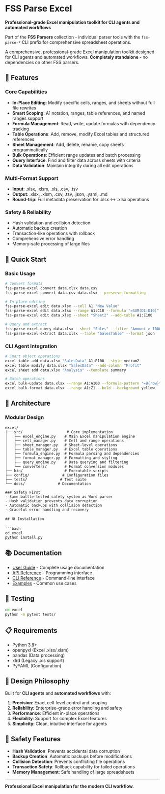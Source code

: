 # FSS Parse Excel

**Professional-grade Excel manipulation toolkit for CLI agents and automated workflows**

Part of the **FSS Parsers** collection - individual parser tools with the `fss-parse-*` CLI prefix for comprehensive spreadsheet operations.

A comprehensive, professional-grade Excel manipulation toolkit designed for CLI agents and automated workflows. **Completely standalone** - no dependencies on other FSS parsers.

## 🎯 Features

### Core Capabilities
- **In-Place Editing**: Modify specific cells, ranges, and sheets without full file rewrites
- **Smart Scoping**: A1 notation, ranges, table references, and named ranges support
- **Formula Management**: Read, write, update formulas with dependency tracking
- **Table Operations**: Add, remove, modify Excel tables and structured references
- **Sheet Management**: Add, delete, rename, copy sheets programmatically
- **Bulk Operations**: Efficient range updates and batch processing
- **Query Interface**: Find and filter data across sheets with criteria
- **Data Validation**: Maintain integrity during all edit operations

### Multi-Format Support
- **Input**: .xlsx, .xlsm, .xls, .csv, .tsv
- **Output**: .xlsx, .xlsm, .csv, .tsv, .json, .yaml, .md
- **Round-trip**: Full metadata preservation for .xlsx ↔ .xlsx operations

### Safety & Reliability
- Hash validation and collision detection
- Automatic backup creation
- Transaction-like operations with rollback
- Comprehensive error handling
- Memory-safe processing of large files

## 🚀 Quick Start

### Basic Usage
```bash
# Convert formats
fss-parse-excel convert data.xlsx data.csv
fss-parse-excel convert data.csv data.xlsx --preserve-formatting

# In-place editing
fss-parse-excel edit data.xlsx --cell A1 "New Value"
fss-parse-excel edit data.xlsx --range A1:C10 --formula "=SUM(D1:D10)"
fss-parse-excel edit data.xlsx --sheet "Sheet2" --add-table A1:E100

# Query and extract
fss-parse-excel query data.xlsx --sheet "Sales" --filter "Amount > 1000"
fss-parse-excel extract data.xlsx --table "SalesTable" --format json
```

### CLI Agent Integration
```bash
# Smart object operations
excel table add data.xlsx "SalesData" A1:E100 --style medium2
excel table modify data.xlsx "SalesData" --add-column "Profit"
excel sheet add data.xlsx "Analysis" --template summary

# Batch operations
excel bulk-update data.xlsx --range A1:A100 --formula-pattern "=B{row}*C{row}"
excel bulk-format data.xlsx --range A1:Z1 --bold --background yellow
```

## 📁 Architecture

### Modular Design
```
excel/
├── src/                    # Core implementation
│   ├── excel_engine.py    # Main Excel manipulation engine
│   ├── cell_manager.py    # Cell and range operations
│   ├── sheet_manager.py   # Sheet-level operations
│   ├── table_manager.py   # Excel table operations
│   ├── formula_engine.py  # Formula parsing and dependencies
│   ├── format_manager.py  # Formatting and styling
│   ├── query_engine.py    # Data querying and filtering
│   └── converters/        # Format conversion modules
├── bin/                   # Executable scripts
├── config/               # Configuration files
├── tests/               # Test suite
└── docs/               # Documentation

### Safety First
- Same battle-tested safety system as Word parser
- Hash validation prevents data corruption
- Automatic backups with collision detection
- Graceful error handling and recovery

## 🛠 Installation

```bash
cd excel
python install.py
```

## 📚 Documentation

- [User Guide](docs/USER_GUIDE.md) - Complete usage documentation
- [API Reference](docs/API.md) - Programming interface
- [CLI Reference](docs/CLI.md) - Command-line interface
- [Examples](docs/EXAMPLES.md) - Common use cases

## 🧪 Testing

```bash
cd excel
python -m pytest tests/
```

## 📋 Requirements

- Python 3.8+
- openpyxl (Excel .xlsx/.xlsm)
- pandas (Data processing)
- xlrd (Legacy .xls support)
- PyYAML (Configuration)

## 🎯 Design Philosophy

Built for **CLI agents** and **automated workflows** with:

1. **Precision**: Exact cell-level control and scoping
2. **Reliability**: Enterprise-grade error handling and safety
3. **Performance**: Efficient in-place operations
4. **Flexibility**: Support for complex Excel features
5. **Simplicity**: Clean, intuitive interface for agents

## 🚨 Safety Features

- **Hash Validation**: Prevents accidental data corruption
- **Backup Creation**: Automatic backups before modifications
- **Collision Detection**: Prevents conflicting file operations
- **Transaction Safety**: Rollback capability for failed operations
- **Memory Management**: Safe handling of large spreadsheets

---

**Professional Excel manipulation for the modern CLI workflow.**